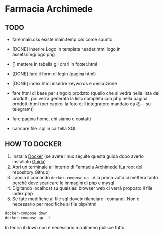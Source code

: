 # Farmacia Archimede

## TODO

- fare main.css esiste main.temp.css come spunto

- [DONE] inserire  Logo in template header.html logo in assets/img/logo.png

- [] mettere in tabella gli orari in footer.html 

- [DONE] fare il form di login (pagina html)

- [DONE] index.html inserire keywords e descrizione

- fare html di base per singolo prodotto (quello che si vedrà nella lista dei prodotti, poi verrà generata la lista completa con php nella pagina prodotti.html (per capirci la foto dell integratore mandato da @-- su telegram))

- fare pagina home, chi siamo e contatti

- caricare file .sql in cartella SQL


## HOW TO DOCKER
1. Installa [Docker](https://docs.docker.com/engine/install/) (se avete linux seguite questa guida dopo averlo installato [Guida](https://docs.docker.com/engine/install/linux-postinstall/))
2. Apri un terminale all interno di Farmacia Archimede (La root del repository Github)
3. Lancia il comando ``` docker-compose up -d ``` la prima volta ci metterà tanto perchè deve scaricare le immagini di php e mysql
4. Digitando localhost su qualsiasi browser web ci verrà proposto il file index.php
5. Se fate modifiche al file sql dovete rilanciare i comandi. Non è necessario per modifiche ai file php/html
```sh 
docker-compose down
docker-compose up -d 
```
In teoria il down non è necessario ma almeno pulisce tutto